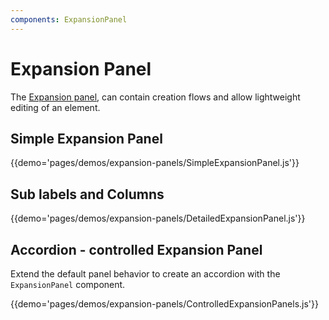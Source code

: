 ```yaml
---
components: ExpansionPanel
---
```


# Expansion Panel

The [Expansion panel](https://material.io/guidelines/components/expansion-panels.html), can contain creation flows and allow lightweight editing of an element.

## Simple Expansion Panel

{{demo='pages/demos/expansion-panels/SimpleExpansionPanel.js'}}

## Sub labels and Columns

{{demo='pages/demos/expansion-panels/DetailedExpansionPanel.js'}}

## Accordion - controlled Expansion Panel

Extend the default panel behavior to create an accordion with the `ExpansionPanel` component.

{{demo='pages/demos/expansion-panels/ControlledExpansionPanels.js'}}
